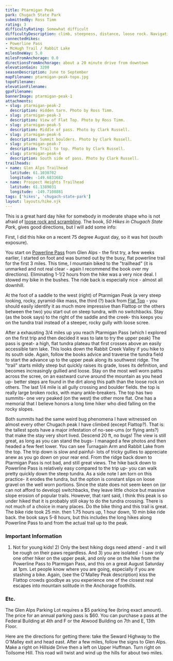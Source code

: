 ```yaml
---
title: Ptarmigan Peak
park: Chugach State Park
submittedBy: Ross Timm
rating: 3
difficultyRating: Somewhat difficult
difficultyDescription: climb, steepness, distance, loose rock. Navigation is not difficult because no real route finding is required and trail is close to popular trail.
connectedHikes:
- Powerline Pass
- McHugh Trail / Rabbit Lake
milesOneWay: 5.0
milesFromAnchorage: 0.0
directionsFromAnchorage: about a 20 minute drive from downtown
elevationGain: 3200
seasonDescription: June to September
mapFilename: ptarmigan-peak-topo.jpg
topoFilename: 
elevationFilename: 
gpxFilename: 
bannerImage: ptarmigan-peak-1
attachments:
- slug: ptarmigan-peak-2
  description: Hidden tarn. Photo by Ross Timm.
- slug: ptarmigan-peak-3
  description: View of Flat Top. Photo by Ross Timm.
- slug: ptarmigan-peak-5
  description: Middle of pass. Photo by Clark Russell.
- slug: ptarmigan-peak-6
  description: Summit boulders. Photo by Clark Russell.
- slug: ptarmigan-peak-7
  description: Trail to top. Photo by Clark Russell.
- slug: ptarmigan-peak-4
  description: South side of pass. Photo by Clark Russell.
trailheads:
- name: Glen Alps Trailhead
  latitude: 61.1030702
  longitude: -149.6831682
- name: Prospect Heights Trailhead
  latitude: 61.1389031
  longitude: -149.7108881
tags: ['hikes', 'chugach-state-park']
layout: layouts/hike.njk
---
```

This is a great hard day hike for somebody in moderate shape who is not afraid of [loose rock and scrambling](/education/#scree). The book, *50 Hikes in Chugach State Park*, gives good directions, but I will add some info:

First, I did this hike on a recent 75 degree August day, so it was hot (south exposure). 

You start on [Powerline Pass](/hikes/powerline-pass/ "Powerline Pass") from Glen Alps - the first try, a few weeks earlier, I started on foot and was burned out by the busy, flat powerline trail for the first 3 miles. This time, I mountain biked to the "trailhead" (it is unmarked and not real clear - again I recommend the book over my directions). Eliminating 1-1/2 hours from the hike was a very nice deal. I stowed my bike in the bushes. The ride back is especially nice - almost all downhill.

At the foot of a saddle to the west (right) of Ptarmigan Peak (a very steep looking, rocky, pyramid-like mass, the third (?) back from [Flat Top](/hikes/flat-top/ "Flat Top") - you should easily identify it as much more impressive than Flattop or the others between the two) you start out on steep tundra, with no switchbacks. Stay (as the book says) to the right of the saddle and the creek- this keeps you on the tundra trail instead of a steeper, rocky gully with loose scree.

After a exhausting 3/4 miles up you reach Ptarmigan Pass (which I explored on the first trip and then decided it was to late to try the upper peak) The pass is great- a high, flat tundra plateau that first crosses above an easily accessible tarn lake. This looks down the Rabbit Creek Valley if you hike to its south side. Again, follow the books advice and traverse the tundra field to start the advance up to the upper peak along its southwest ridge. The "trail" starts mildly steep but quickly raises its grade, loses its definition, and becomes increasingly gullied and loose. Stay on the most well worn paths across the scree, on an eastward curve around the mountain as you head up- better steps are found in the dirt along this path than the loose rock on others. The last 1/4 mile is all gully crossing and boulder fields. the top is really large broken rocks, with many ankle-breakers. The top has two summits- one very peaked (on the west) the other more flat. One has a memorial that I believe honors a long time hiker who died falling on the rocky slopes.

Both summits had the same weird bug phenomena I have witnessed on almost every other Chugach peak I have climbed (except Flattop?). That is: the tallest spots have a major infestation of no-see-ums (or flying ants?) that make the stay very short lived. Descend 20 ft, no bugs! The view is still great, as long as you can stand the bugs- I managed a few photos and then headed a few feet lower. You can see Turnagain Arm and Rabbit Lake from the top. The trip down is slow and painful- lots of tricky gullies to appreciate anew as you go down on your rear end. From the ridge back down to Ptarmigan Pass is not bad, and still great views. The hike back down to Powerline Pass is relatively easy compared to the trip up- you can walk pretty quickly down the steep tundra. As a side note I am torn on this practice- it erodes the tundra, but the option is constant slips on loose gravel on the well worn portions. Since the state does not seem keen on (or can not afford to develop) switchbacks, they leave little choice but massive slope erosion of popular trails. However, that rant said, I think this peak is so under hiked that it is probably still okay to do the tundra crossing. There is not much of a choice in many places. Do the bike thing and this trail is great. The bike ride took 25 min. then 1.75 hours up, 1 hour down, 10 min bike ride back. the book says 5-8 hours, but this includes the long hikes along Powerline Pass to and from the actual trail up to the peak.

### Important Information

1) Not for young kids! 2) Only the best hiking dogs need attend - and it will be rough on their paws regardless. And 3) you are isolated - I saw only one other hiker on the upper peak, and only one on the hike from the Powerline Pass to Ptarmigan Pass, and this on a great August Saturday at 1pm. Let people know where you are going, especially if you are stashing a bike. Again, (see the O'Malley Peak description) kiss the Flattop crowds goodbye as you experience one of the closest real escapes into mountain solitude in the Anchorage foothills.

### Etc.

The Glen Alps Parking Lot requires a $5 parking fee (bring exact amount). The price for an annual parking pass is $60. You can purchase a pass at the Federal Building at 4th and F or the Atwood Building on 7th and E, 13th Floor.

Here are the directions for getting there: take the Seward Highway to the O'Malley exit and head east. After a few miles, follow the signs to Glen Alps. Make a right on Hillside Drive then a left on Upper Huffman. Turn right on Toilsome Hill. This road will twist and wind up the hills for about two miles.
